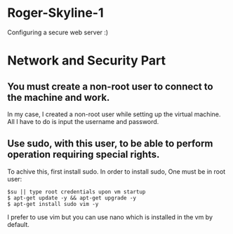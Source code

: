 # Roger-Skyline-1
Configuring a secure web server :) 


# Network and Security Part

## You must create a non-root user to connect to the machine and work.
In my case, I created a non-root user while setting up the virtual machine. All I have to do is input the username and password.

## Use sudo, with this user, to be able to perform operation requiring special rights.
To achive this, first install sudo. In order to install sudo, One must be in root user:
```
$su || type root credentials upon vm startup
$ apt-get update -y && apt-get upgrade -y
$ apt-get install sudo vim -y
```

I prefer to use vim but you can use nano which is installed in the vm by default.
